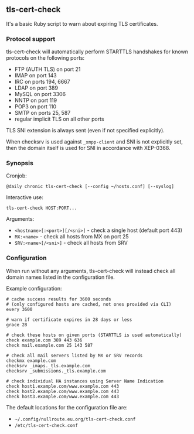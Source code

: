 ## tls-cert-check

It's a basic Ruby script to warn about expiring TLS certificates.

### Protocol support

tls-cert-check will automatically perform STARTTLS handshakes for known
protocols on the following ports:

  - FTP (AUTH TLS) on port 21
  - IMAP on port 143
  - IRC on ports 194, 6667
  - LDAP on port 389
  - MySQL on port 3306
  - NNTP on port 119
  - POP3 on port 110
  - SMTP on ports 25, 587
  - regular implicit TLS on all other ports

TLS SNI extension is always sent (even if not specified explicitly).

When checksrv is used against `_xmpp-client` and SNI is not explicitly set,
then the domain itself is used for SNI in accordance with XEP-0368.

### Synopsis

Cronjob:

    @daily chronic tls-cert-check [--config ~/hosts.conf] [--syslog]

Interactive use:

    tls-cert-check HOST:PORT...

Arguments:

  - `<hostname>[:<port>][/<sni>]` - check a single host (default port 443)
  - `MX:<name>` - check all hosts from MX on port 25
  - `SRV:<name>[/<sni>]` - check all hosts from SRV

### Configuration

When run without any arguments, tls-cert-check will instead check all domain
names listed in the configuration file.

Example configuration:

    # cache success results for 3600 seconds
    # (only configured hosts are cached, not ones provided via CLI)
    every 3600

    # warn if certificate expires in 28 days or less
    grace 28

    # check these hosts on given ports (STARTTLS is used automatically)
    check example.com 389 443 636
    check mail.example.com 25 143 587

    # check all mail servers listed by MX or SRV records
    checkmx example.com
    checksrv _imaps._tls.example.com
    checksrv _submissions._tls.example.com

    # check individual HA instances using Server Name Indication
    check host1.example.com/www.example.com 443
    check host2.example.com/www.example.com 443
    check host3.example.com/www.example.com 443

The default locations for the configuration file are:

  - `~/.config/nullroute.eu.org/tls-cert-check.conf`
  - `/etc/tls-cert-check.conf`
